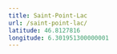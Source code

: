 ```yaml
---
title: Saint-Point-Lac
url: /saint-point-lac/
latitude: 46.8127816
longitude: 6.301951300000001
---
```

